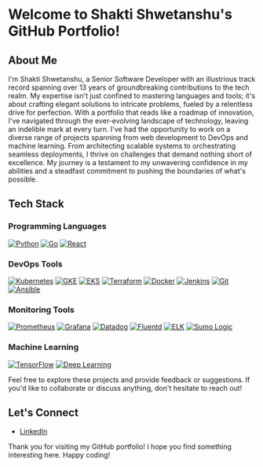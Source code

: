 # Welcome to Shakti Shwetanshu's GitHub Portfolio!

## About Me

I'm Shakti Shwetanshu, a Senior Software Developer with an illustrious track record spanning over 13 years of groundbreaking contributions to the tech realm. My expertise isn't just confined to mastering languages and tools; it's about crafting elegant solutions to intricate problems, fueled by a relentless drive for perfection. With a portfolio that reads like a roadmap of innovation, I've navigated through the ever-evolving landscape of technology, leaving an indelible mark at every turn. I've had the opportunity to work on a diverse range of projects spanning from web development to DevOps and machine learning. From architecting scalable systems to orchestrating seamless deployments, I thrive on challenges that demand nothing short of excellence. My journey is a testament to my unwavering confidence in my abilities and a steadfast commitment to pushing the boundaries of what's possible.

## Tech Stack

### Programming Languages
[![Python](https://img.shields.io/badge/-Python-3776AB?style=for-the-badge&logo=python&logoColor=white)](https://www.python.org/) [![Go](https://img.shields.io/badge/-Go-00ADD8?style=for-the-badge&logo=go&logoColor=white)](https://golang.org/) [![React](https://img.shields.io/badge/-React-61DAFB?style=for-the-badge&logo=react&logoColor=white)](https://reactjs.org/)


### DevOps Tools
[![Kubernetes](https://img.shields.io/badge/-Kubernetes-326CE5?style=for-the-badge&logo=kubernetes&logoColor=white)](https://kubernetes.io/) [![GKE](https://img.shields.io/badge/-GKE-4285F4?style=for-the-badge&logo=google-cloud&logoColor=white)](https://cloud.google.com/kubernetes-engine/)
 [![EKS](https://img.shields.io/badge/-EKS-232F3E?style=for-the-badge&logo=amazon-aws&logoColor=white)](https://aws.amazon.com/eks/)
[![Terraform](https://img.shields.io/badge/-Terraform-623CE4?style=for-the-badge&logo=terraform&logoColor=white)](https://www.terraform.io/)
 [![Docker](https://img.shields.io/badge/-Docker-2496ED?style=for-the-badge&logo=docker&logoColor=white)](https://www.docker.com/)
[![Jenkins](https://img.shields.io/badge/-Jenkins-D24939?style=for-the-badge&logo=jenkins&logoColor=white)](https://www.jenkins.io/)
[![Git](https://img.shields.io/badge/-Git-F05032?style=for-the-badge&logo=git&logoColor=white)](https://git-scm.com/)
[![Ansible](https://img.shields.io/badge/-Ansible-EE0000?style=for-the-badge&logo=ansible&logoColor=white)](https://www.ansible.com/)

### Monitoring Tools
[![Prometheus](https://img.shields.io/badge/-Prometheus-E6522C?style=for-the-badge&logo=prometheus&logoColor=white)](https://prometheus.io/)
[![Grafana](https://img.shields.io/badge/-Grafana-F46800?style=for-the-badge&logo=grafana&logoColor=white)](https://grafana.com/)
 [![Datadog](https://img.shields.io/badge/-Datadog-632CA6?style=for-the-badge&logo=datadog&logoColor=white)](https://www.datadoghq.com/)
[![Fluentd](https://img.shields.io/badge/-Fluentd-0A87B3?style=for-the-badge&logo=fluentd&logoColor=white)](https://www.fluentd.org/)
 [![ELK](https://img.shields.io/badge/-ELK%20Stack-005571?style=for-the-badge&logo=elasticsearch&logoColor=white)](https://www.elastic.co/elk-stack)
[![Sumo Logic](https://img.shields.io/badge/-Sumo%20Logic-9768D1?style=for-the-badge&logo=sumologic&logoColor=white)](https://www.sumologic.com/)

### Machine Learning
[![TensorFlow](https://img.shields.io/badge/-TensorFlow-FF6F00?style=for-the-badge&logo=TensorFlow&logoColor=white)](https://www.tensorflow.org/)
[![Deep Learning](https://img.shields.io/badge/-Deep%20Learning-FF6F00?style=for-the-badge&logoColor=white)](link_to_deep_learning_project)


<!-- ## Projects

 Here are some of the key projects I've worked on:

1. [Project Name](link_to_project) - Brief description of the project.
2. [Project Name](link_to_project) - Brief description of the project.
3. [Project Name](link_to_project) - Brief description of the project.
-->
Feel free to explore these projects and provide feedback or suggestions. If you'd like to collaborate or discuss anything, don't hesitate to reach out!

## Let's Connect

- [LinkedIn](www.linkedin.com/in/shaktishwetanshu)

Thank you for visiting my GitHub portfolio! I hope you find something interesting here. Happy coding!

